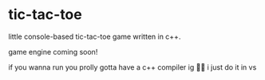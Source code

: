 # tic-tac-toe

little console-based tic-tac-toe game written in c++.

game engine coming soon!


if you wanna run you prolly gotta have a c++ compiler ig 🤷‍♂️ i just do it in vs

